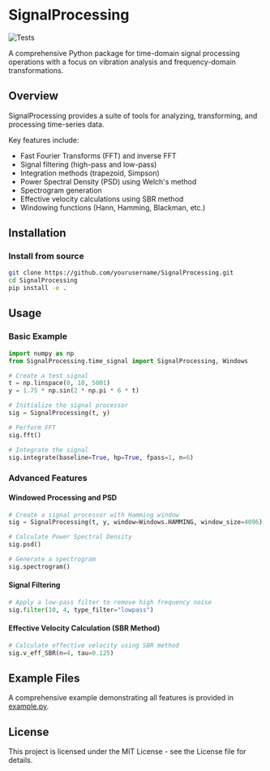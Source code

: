 # SignalProcessing

![Tests](https://github.com/StemVibrations/STEM/actions/workflows/tests.yml/badge.svg)

A comprehensive Python package for time-domain signal processing operations with a focus on vibration analysis and frequency-domain transformations.

## Overview

SignalProcessing provides a suite of tools for analyzing, transforming, and processing time-series data.

Key features include:
* Fast Fourier Transforms (FFT) and inverse FFT
* Signal filtering (high-pass and low-pass)
* Integration methods (trapezoid, Simpson)
* Power Spectral Density (PSD) using Welch's method
* Spectrogram generation
* Effective velocity calculations using SBR method
* Windowing functions (Hann, Hamming, Blackman, etc.)

## Installation

### Install from source
```bash
git clone https://github.com/yourusername/SignalProcessing.git
cd SignalProcessing
pip install -e .
```

## Usage

### Basic Example

```python
import numpy as np
from SignalProcessing.time_signal import SignalProcessing, Windows

# Create a test signal
t = np.linspace(0, 10, 5001)
y = 1.75 * np.sin(2 * np.pi * 6 * t)

# Initialize the signal processor
sig = SignalProcessing(t, y)

# Perform FFT
sig.fft()

# Integrate the signal
sig.integrate(baseline=True, hp=True, fpass=1, n=6)
```

### Advanced Features

#### Windowed Processing and PSD
```python
# Create a signal processor with Hamming window
sig = SignalProcessing(t, y, window=Windows.HAMMING, window_size=4096)

# Calculate Power Spectral Density
sig.psd()

# Generate a spectrogram
sig.spectrogram()
```

#### Signal Filtering
```python
# Apply a low-pass filter to remove high frequency noise
sig.filter(10, 4, type_filter="lowpass")
```

#### Effective Velocity Calculation (SBR Method)
```python
# Calculate effective velocity using SBR method
sig.v_eff_SBR(n=4, tau=0.125)
```

## Example Files

A comprehensive example demonstrating all features is provided in [example.py](./example.py).


## License

This project is licensed under the MIT License - see the License file for details.


